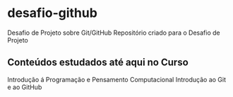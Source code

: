 # desafio-github
Desafio de Projeto sobre Git/GitHub
Repositório criado para o Desafio de Projeto

## Conteúdos estudados até aqui no Curso
Introdução á Programação e Pensamento Computacional
Introdução ao Git e ao GitHub

